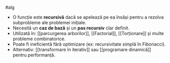 #alg 

- O funcție este **recursivă** dacă se apelează pe ea însăși pentru a rezolva subprobleme ale problemei inițiale.
- Necesită un **caz de bază** și un **pas recursiv** clar definit.
- Utilizată în: [[parcurgerea arborilor]], [[Factorial]], [[Torționare]] și multe probleme combinatorice.
- Poate fi ineficientă fără optimizare (ex: recursivitate simplă în Fibonacci).
- Alternativ: [[transformare în iterativ]] sau [[programare dinamică]] pentru performanță.

